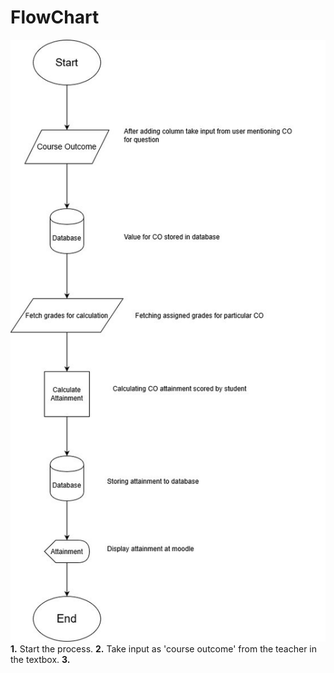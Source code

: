 # FlowChart
![flowchart image](https://github.com/singh98035/project-SDLC/blob/master/Untitled%20Diagram.jpg)
**1.** Start the process.
**2.** Take input as 'course outcome' from the teacher in the textbox.
**3.** 
